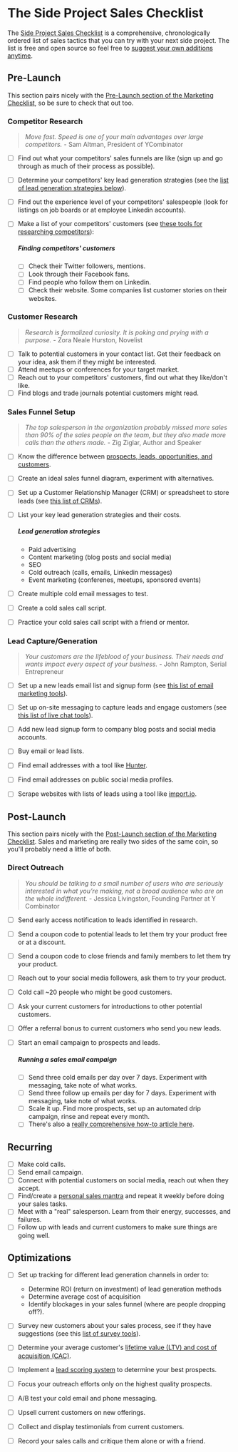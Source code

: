 # The Side Project Sales Checklist

The [Side Project Sales Checklist](https://www.sideprojectchecklist.com/sales-checklist) is a comprehensive, chronologically ordered list of sales tactics that you can try with your next side project. The list is free and open source so feel free to [suggest your own additions anytime](https://github.com/portable-cto/side-project-sales/issues).

## Pre-Launch

This section pairs nicely with the [Pre-Launch section of the Marketing Checklist](https://www.sideprojectchecklist.com/marketing-checklist), so be sure to check that out too.

### Competitor Research

> _Move fast. Speed is one of your main advantages over large competitors._ - Sam Altman, President of YCombinator

- [ ] Find out what your competitors' sales funnels are like (sign up and go through as much of their process as possible).
- [ ] Determine your competitors' key lead generation strategies (see the [list of lead generation strategies below](#lead-generation-strategies)).
- [ ] Find out the experience level of your competitors' salespeople (look for listings on job boards or at employee Linkedin accounts).
- [ ] Make a list of your competitors' customers (see [these tools for researching competitors](https://www.sideprojectchecklist.com/2017/competition-tools/)):

  ##### Finding competitors' customers
  - [ ] Check their Twitter followers, mentions.
  - [ ] Look through their Facebook fans.
  - [ ] Find people who follow them on Linkedin.
  - [ ] Check their website. Some companies list customer stories on their websites.

### Customer Research

> _Research is formalized curiosity. It is poking and prying with a purpose._ - Zora Neale Hurston, Novelist

- [ ] Talk to potential customers in your contact list. Get their feedback on your idea, ask them if they might be interested.
- [ ] Attend meetups or conferences for your target market.
- [ ] Reach out to your competitors' customers, find out what they like/don't like.
- [ ] Find blogs and trade journals potential customers might read.

### Sales Funnel Setup

> _The top salesperson in the organization probably missed more sales than 90% of the sales people on the team, but they also made more calls than the others made._ - Zig Ziglar, Author and Speaker

- [ ] Know the difference between [prospects, leads, opportunities, and customers](https://www.linkedin.com/pulse/sales-funnel-optimization-startups-tomasz-tunguz/).
- [ ] Create an ideal sales funnel diagram, experiment with alternatives.
- [ ] Set up a Customer Relationship Manager (CRM) or spreadsheet to store leads (see [this list of CRMs](https://www.sideprojectchecklist.com/2017/crm-side-projects/)).
- [ ] List your key lead generation strategies and their costs.

  ##### Lead generation strategies
  - Paid advertising
  - Content marketing (blog posts and social media)
  - SEO
  - Cold outreach (calls, emails, Linkedin messages)
  - Event marketing (conferenes, meetups, sponsored events)

- [ ] Create multiple cold email messages to test.
- [ ] Create a cold sales call script.
- [ ] Practice your cold sales call script with a friend or mentor.

### Lead Capture/Generation

> _Your customers are the lifeblood of your business. Their needs and wants impact every aspect of your business._ - John Rampton, Serial Entrepreneur

- [ ] Set up a new leads email list and signup form (see [this list of email marketing tools](https://www.sideprojectchecklist.com/2017/email-marketing-tools/)).
- [ ] Set up on-site messaging to capture leads and engage customers (see [this list of live chat tools](https://www.sideprojectchecklist.com/2017/customer-chat-tools/)).
- [ ] Add new lead signup form to company blog posts and social media accounts.
- [ ] Buy email or lead lists.
- [ ] Find email addresses with a tool like [Hunter](https://hunter.io/).
- [ ] Find email addresses on public social media profiles.
- [ ] Scrape websites with lists of leads using a tool like [import.io](https://www.import.io/).


## Post-Launch

This section pairs nicely with the [Post-Launch section of the Marketing Checklist](https://www.sideprojectchecklist.com/marketing-checklist). Sales and marketing are really two sides of the same coin, so you'll probably need a little of both.

### Direct Outreach

> _You should be talking to a small number of users who are seriously interested in what you’re making, not a broad audience who are on the whole indifferent._ - Jessica Livingston, Founding Partner at Y Combinator

- [ ] Send early access notification to leads identified in research.
- [ ] Send a coupon code to potential leads to let them try your product free or at a discount.
- [ ] Send a coupon code to close friends and family members to let them try your product.
- [ ] Reach out to your social media followers, ask them to try your product.
- [ ] Cold call ~20 people who might be good customers.
- [ ] Ask your current customers for introductions to other potential customers.
- [ ] Offer a referral bonus to current customers who send you new leads.
- [ ] Start an email campaign to prospects and leads.

  ##### Running a sales email campaign
  - [ ] Send three cold emails per day over 7 days. Experiment with messaging, take note of what works.
  - [ ] Send three follow up emails per day for 7 days. Experiment with messaging, take note of what works.
  - [ ] Scale it up. Find more prospects, set up an automated drip campaign, rinse and repeat every month.
  - [ ] There's also a [really comprehensive how-to article here](https://originalstitch.com/blog/automating-cold-emails-with-no-coding-your-software-development-project-plan).

## Recurring

- [ ] Make cold calls.
- [ ] Send email campaign.
- [ ] Connect with potential customers on social media, reach out when they accept.
- [ ] Find/create a [personal sales mantra](https://www.malacollective.com/blogs/mala-collective/11203329-whats-a-mantra-and-how-do-i-choose-a-mantra) and repeat it weekly before doing your sales tasks.
- [ ] Meet with a "real" salesperson. Learn from their energy, successes, and failures.
- [ ] Follow up with leads and current customers to make sure things are going well.

## Optimizations

- [ ] Set up tracking for different lead generation channels in order to:
  - Determine ROI (return on investment) of lead generation methods
  - Determine average cost of acquisition
  - Identify blockages in your sales funnel (where are people dropping off?).

- [ ] Survey new customers about your sales process, see if they have suggestions (see this [list of survey tools](https://www.sideprojectchecklist.com/2017/survey-tools/)).
- [ ] Determine your average customer's [lifetime value (LTV) and cost of acquisition (CAC)](https://www.geckoboard.com/learn/kpi-examples/marketing-kpis/ltv-cac-ratio/).
- [ ] Implement a [lead scoring system](https://en.wikipedia.org/wiki/Lead_scoring) to determine your best prospects.
- [ ] Focus your outreach efforts only on the highest quality prospects.
- [ ] A/B test your cold email and phone messaging.
- [ ] Upsell current customers on new offerings.
- [ ] Collect and display testimonials from current customers.
- [ ] Record your sales calls and critique them alone or with a friend.
